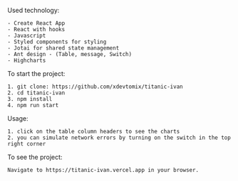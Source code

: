 Used technology:

    - Create React App
    - React with hooks
    - Javascript
    - Styled components for styling
    - Jotai for shared state management
    - Ant design - (Table, message, Switch)
    - Highcharts

To start the project:

    1. git clone: https://github.com/xdevtomix/titanic-ivan
    2. cd titanic-ivan
    3. npm install
    4. npm run start

Usage:

    1. click on the table column headers to see the charts
    2. you can simulate network errors by turning on the switch in the top right corner

To see the project:

    Navigate to https://titanic-ivan.vercel.app in your browser.
